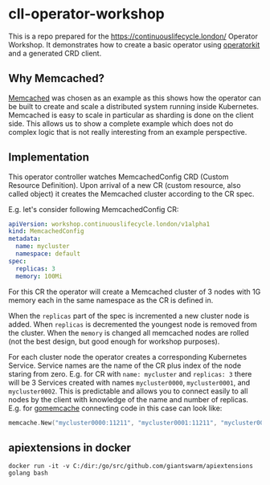 # cll-operator-workshop

This is a repo prepared for the https://continuouslifecycle.london/ Operator
Workshop. It demonstrates how to create a basic operator using
[operatorkit][operatorkit] and a generated CRD client.

## Why Memcached?

[Memcached][memcached] was chosen as an example as this shows how the operator
can be built to create and scale a distributed system running inside
Kubernetes. Memcached is easy to scale in particular as sharding is done on the
client side. This allows us to show a complete example which does not do
complex logic that is not really interesting from an example perspective.

## Implementation

This operator controller watches MemcachedConfig CRD (Custom Resource
Definition). Upon arrival of a new CR (custom resource, also called object) it
creates the Memcached cluster according to the CR spec.

E.g. let's consider following MemcachedConfig CR:

```yaml
apiVersion: workshop.continuouslifecycle.london/v1alpha1
kind: MemcachedConfig
metadata:
  name: mycluster
  namespace: default
spec:
  replicas: 3
  memory: 100Mi
```

For this CR the operator will create a Memcached cluster of 3 nodes with 1G
memory each in the same namespace as the CR is defined in.

When the `replicas` part of the spec is incremented a new cluster node is
added. When `replicas` is decremented the youngest node is removed from the
cluster. When the `memory` is changed all memcached nodes are rolled (not the
best design, but good enough for workshop purposes).

For each cluster node the operator creates a corresponding Kubernetes Service.
Service names are the name of the CR plus index of the node staring from zero.
E.g. for CR with `name: mycluster` and `replicas: 3` there will be 3 Services
created with names `mycluster0000`, `mycluster0001`, and `mycluster0002`. This
is predictable and allows you to connect easily to all nodes by the client with
knowledge of the name and number of replicas. E.g. for [gomemcache][gomemcache]
connecting code in this case can look like:

```go
memcache.New("mycluster0000:11211", "mycluster0001:11211", "mycluster0002:11212")
```

## apiextensions in docker

```
docker run -it -v C:/dir:/go/src/github.com/giantswarm/apiextensions golang bash
```


[gomemcache]: https://github.com/bradfitz/gomemcache
[memcached]: https://memcached.org/
[operatorkit]: https://github.com/giantswarm/operatorkit
